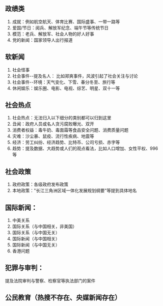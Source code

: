## 政绩类
1. 成就：例如航空航天、体育比赛、国际盛事、一带一路等
2. 爱国/节日：阅兵、解放军纪念、端午节等传统节日
3. 模范：老兵、解放军、社会人物的好人好事
4. 党的新闻：国家领导人出行报道

## 软新闻
1. 社会怪事
2. 社会事件--提及名人： 比如郑爽事件，风波引起了社会关注与讨论
3. 社会事件--环境：天气变化、下雪、春分冬至、旅行等
4. 休闲娱乐：娱乐圈、电影、电视、综艺、明星、双十一等

## 社会热点
1. 社会热点：无法归入以下细分的类别都可以归到这里
2. 丑闻：政府人员或名人贪污腐败曝光、双开
3. 消费者权益：毒牛奶、毒面霜等食品安全问题、消费质量问题
5. 灾难：沙尘暴、鼠疫、流行性疾病、地震等
6. 经济：劳工纠纷、经济趋势、比特币、公司亏损、赤字等
7. 趋势：提及数据、大趋势或人们的观点看法，比如人口增加、女性平权、996等

## 社会政策
1. 政府政策：各级政府发布政策
2. 本地政策："长江三角洲区域一体化发展规划纲要"等提到具体地名

## 国际新闻：
1. 中美关系
2. 国际关系（与中国相关，非美国）
3. 国际关系（与中国无关）
4. 国际新闻（与中国相关）
5. 国际新闻（与中国无关）
6. 香港问题

## 犯罪与审判：
提及法院审判与警察、检察官等执法部门的案件

## 公民教育（热搜不存在、央媒新闻存在）
